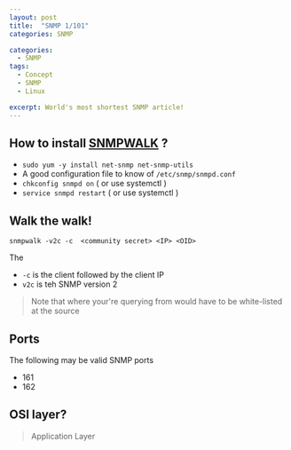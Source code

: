 ```yaml
---
layout: post
title:  "SNMP 1/101"
categories: SNMP

categories:
  - SNMP
tags:
  - Concept
  - SNMP
  - Linux

excerpt: World's most shortest SNMP article!
---
```


## How to install [SNMPWALK](https://linux.die.net/man/1/snmpwalk) ?

- `sudo yum -y install net-snmp net-snmp-utils` 
- A good configuration file to know of `/etc/snmp/snmpd.conf`
- `chkconfig snmpd on` ( or use systemctl )
- `service snmpd restart` ( or use systemctl )

## Walk the walk!

`snmpwalk -v2c -c  <community secret> <IP> <OID>` 


The 
- `-c` is the client followed by the client IP 
- `v2c` is teh SNMP version 2


> Note that where your're querying from would have to be white-listed at the source


## Ports 

The following may be valid SNMP ports 
- 161
- 162

## OSI layer?

> Application Layer
